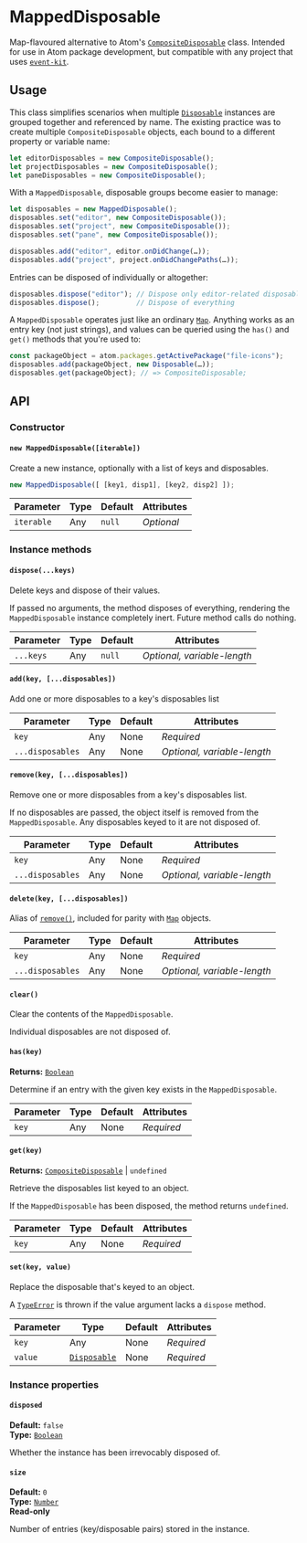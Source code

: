 MappedDisposable
================

Map-flavoured alternative to Atom's [`CompositeDisposable`][] class. Intended for
use in Atom package development, but compatible with any project that uses [`event-kit`][].


Usage
-----

This class simplifies scenarios when multiple [`Disposable`][] instances are grouped together
and referenced by name. The existing practice was to create multiple `CompositeDisposable` objects,
each bound to a different property or variable name:

~~~js
let editorDisposables = new CompositeDisposable();
let projectDisposables = new CompositeDisposable();
let paneDisposables = new CompositeDisposable();
~~~

With a `MappedDisposable`, disposable groups become easier to manage:

~~~js
let disposables = new MappedDisposable();
disposables.set("editor", new CompositeDisposable());
disposables.set("project", new CompositeDisposable());
disposables.set("pane", new CompositeDisposable());

disposables.add("editor", editor.onDidChange(…));
disposables.add("project", project.onDidChangePaths(…));
~~~

Entries can be disposed of individually or altogether:

~~~js
disposables.dispose("editor"); // Dispose only editor-related disposables
disposables.dispose();         // Dispose of everything
~~~

A `MappedDisposable` operates just like an ordinary [`Map`][]. Anything works as an
entry key (not just strings), and values can be queried using the `has()` and `get()`
methods that you're used to:

~~~js
const packageObject = atom.packages.getActivePackage("file-icons");
disposables.add(packageObject, new Disposable(…));
disposables.get(packageObject); // => CompositeDisposable;
~~~



API
---

### Constructor

#### `new MappedDisposable([iterable])`
Create a new instance, optionally with a list of keys and disposables.

~~~js
new MappedDisposable([ [key1, disp1], [key2, disp2] ]);
~~~

<!--------------------------------------------->
| Parameter  | Type  | Default  | Attributes   |
| ---------- | ----- | -------- | ------------ |
| `iterable` | Any   | `null`   | *Optional*   |
<!--------------------------------------------->


### Instance methods

<a name="dispose"></a>
#### `dispose(...keys)`
Delete keys and dispose of their values.

If passed no arguments, the method disposes of everything, rendering the
`MappedDisposable` instance completely inert. Future method calls do nothing.

<!------------------------------------------------------------->
| Parameter  | Type  | Default  | Attributes                   |
| ---------- | ----- | -------- | ---------------------------- |
| `...keys`  | Any   | `null`   | *Optional, variable-length*  |
<!------------------------------------------------------------->


<a name="add"></a>
#### `add(key, [...disposables])`
Add one or more disposables to a key's disposables list

<!------------------------------------------------------------------->
| Parameter        | Type  | Default  | Attributes                   |
| ---------------- | ----- | -------- | ---------------------------- |
| `key`            | Any   | None     | *Required*                   |
| `...disposables` | Any   | None     | *Optional, variable-length*  |
<!------------------------------------------------------------------->


<a name="remove"></a>
#### `remove(key, [...disposables])`
Remove one or more disposables from a key's disposables list.

If no disposables are passed, the object itself is removed from the
`MappedDisposable`. Any disposables keyed to it are not disposed of.

<!------------------------------------------------------------------->
| Parameter        | Type  | Default  | Attributes                   |
| ---------------- | ----- | -------- | ---------------------------- |
| `key`            | Any   | None     | *Required*                   |
| `...disposables` | Any   | None     | *Optional, variable-length*  |
<!------------------------------------------------------------------->


<a name="delete"></a>
#### `delete(key, [...disposables])`
Alias of [`remove()`][], included for parity with [`Map`][] objects.

<!------------------------------------------------------------------->
| Parameter        | Type  | Default  | Attributes                   |
| ---------------- | ----- | -------- | ---------------------------- |
| `key`            | Any   | None     | *Required*                   |
| `...disposables` | Any   | None     | *Optional, variable-length*  |
<!------------------------------------------------------------------->


<a name="clear"></a>
#### `clear()`
Clear the contents of the `MappedDisposable`.

Individual disposables are not disposed of.


<a name="has"></a>
#### `has(key)`
**Returns:** [`Boolean`][]

Determine if an entry with the given key exists in the `MappedDisposable`.

<!------------------------------------------------------------------->
| Parameter        | Type  | Default  | Attributes                   |
| ---------------- | ----- | -------- | ---------------------------- |
| `key`            | Any   | None     | *Required*                   |
<!------------------------------------------------------------------->


<a name="get"></a>
#### `get(key)`
**Returns:** [`CompositeDisposable`][] | `undefined`  

Retrieve the disposables list keyed to an object.

If the `MappedDisposable` has been disposed, the method returns `undefined`.

<!------------------------------------------------------------------->
| Parameter        | Type  | Default  | Attributes                   |
| ---------------- | ----- | -------- | ---------------------------- |
| `key`            | Any   | None     | *Required*                   |
<!------------------------------------------------------------------->


<a name="set"></a>
#### `set(key, value)`
Replace the disposable that's keyed to an object.

A [`TypeError`][] is thrown if the value argument lacks a `dispose` method.

<!-------------------------------------------------------------------------------->
| Parameter        | Type               | Default  | Attributes                   |
| ---------------- | ------------------ | -------- | ---------------------------- |
| `key`            | Any                | None     | *Required*                   |
| `value`          | [`Disposable`][]   | None     | *Required*                   |
<!-------------------------------------------------------------------------------->



### Instance properties

#### `disposed`
**Default:**   `false`  
**Type:**      [`Boolean`][]

Whether the instance has been irrevocably disposed of.


#### `size`
**Default:**   `0`  
**Type:**      [`Number`][]  
**Read-only**

Number of entries (key/disposable pairs) stored in the instance.



[Referenced links]:_________________________________________________________
[`Boolean`]:             https://mdn.io/Boolean
[`CompositeDisposable`]: https://atom.io/docs/api/latest/CompositeDisposable
[`Disposable`]:          https://atom.io/docs/api/latest/Disposable
[`Map`]:                 https://developer.mozilla.org/en-US/docs/Web/JavaScript/Reference/Global_Objects/Map
[`Number`]:              https://mdn.io/Number
[`TypeError`]:           https://mdn.io/TypeError
[`event-kit`]:           https://npmjs.com/package/event-kit
[`remove()`]:            #remove
